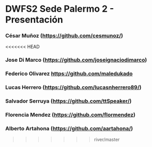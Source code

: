 ﻿# DWFS2 Sede Palermo 2 - Presentación

### César Muñoz (https://github.com/cesmunoz/)
<<<<<<< HEAD
### Jose Di Marco (https://github.com/joseignaciodimarco)

### Federico Olivarez https://github.com/maledukado

### Lucas Herrero (https://github.com/lucasnherrero89/)

### Salvador Serruya (https://github.com/ttSpeaker/)

### Florencia Mendez (https://github.com/flormendez)

### Alberto Artahona (https://github.com/aartahona/)
>>>>>>> river/master